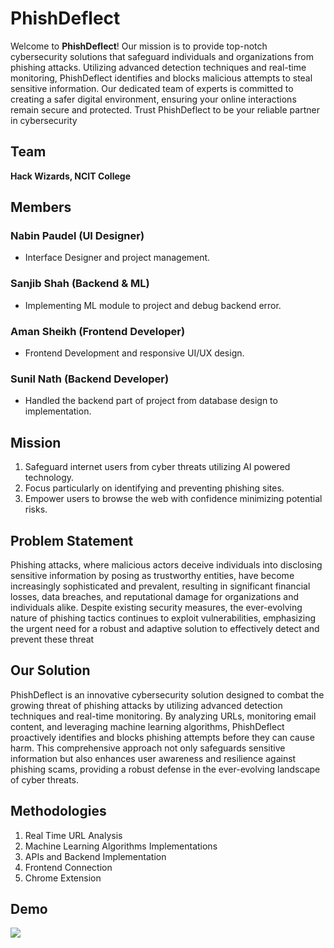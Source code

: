 # PhishDeflect
Welcome to **PhishDeflect**! Our mission is to provide top-notch cybersecurity solutions that safeguard individuals and organizations from phishing attacks. Utilizing advanced detection techniques and real-time monitoring, PhishDeflect identifies and blocks malicious attempts to steal sensitive information. Our dedicated team of experts is committed to creating a safer digital environment, ensuring your online interactions remain secure and protected. Trust PhishDeflect to be your reliable partner in cybersecurity

## Team

**Hack Wizards, NCIT College**

## Members
### Nabin Paudel (UI Designer)
- Interface Designer and project management.

### Sanjib Shah (Backend & ML)
- Implementing ML module to project and debug backend error.

### Aman Sheikh (Frontend Developer)
- Frontend Development and responsive UI/UX design.

### Sunil Nath (Backend Developer)
- Handled the backend part of project from database design to implementation.

## Mission
1.  Safeguard internet users from cyber threats utilizing AI powered technology.
1.  Focus particularly on identifying and preventing phishing sites.
1.  Empower users to browse the web with confidence minimizing potential risks.

## Problem Statement
Phishing attacks, where malicious actors deceive individuals into disclosing sensitive information by posing as trustworthy entities, have become increasingly sophisticated and prevalent, resulting in significant financial losses, data breaches, and reputational damage for organizations and individuals alike. Despite existing security measures, the ever-evolving nature of phishing tactics continues to exploit vulnerabilities, emphasizing the urgent need for a robust and adaptive solution to effectively detect and prevent these threat

## Our Solution
PhishDeflect is an innovative cybersecurity solution designed to combat the growing threat of phishing attacks by utilizing advanced detection techniques and real-time monitoring. By analyzing URLs, monitoring email content, and leveraging machine learning algorithms, PhishDeflect proactively identifies and blocks phishing attempts before they can cause harm. This comprehensive approach not only safeguards sensitive information but also enhances user awareness and resilience against phishing scams, providing a robust defense in the ever-evolving landscape of cyber threats.

## Methodologies
1.  Real Time URL Analysis
1.  Machine Learning Algorithms Implementations
1.  APIs and Backend Implementation
1.  Frontend Connection
1.  Chrome Extension

## Demo
![](demo.gif)